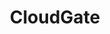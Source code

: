 ---
title: "CloudGate"
layout: bundle
image: '/guides/images/devices/device-list/cloudgate.jpg'
brand: CloudGate
---